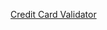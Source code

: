 
[Credit Card Validator](https://github.com/KristineGNCH/JavaScript_practice_ahj/tree/video/testing/src/index.html)